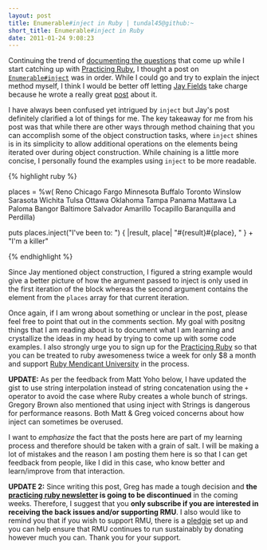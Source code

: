```yaml
---
layout: post
title: Enumerable#inject in Ruby | tundal45@github:~
short_title: Enumerable#inject in Ruby
date: 2011-01-24 9:08:23
---
```


Continuing the trend of [documenting the
questions]({{site.baseurl}}/include-vs-extend-in-ruby.html) that come up
while I start catching up with [Practicing
Ruby](http://letter.ly/practicing-ruby), I thought a post on
[`Enumerable#inject`](http://rdoc.info/stdlib/core/1.9.2/Enumerable#inject-instance_method)
was in order. While I could go and try to explain the inject method
myself, I think I would be better off letting [Jay
Fields](http://jayfields.com/) take charge because he wrote a really
great [post](http://blog.jayfields.com/2008/03/ruby-inject.html) about
it.

I have always been confused yet intrigued by `inject` but Jay's post
definitely clarified a lot of things for me. The key takeaway for me
from his post was that while there are other ways through method
chaining that you can accomplish some of the object construction tasks,
where `inject` shines is in its simplicity to allow additional
operations on the elements being iterated over during object
construction. While chaining is a little more concise, I personally
found the examples using `inject` to be more readable.

<!--script src="https://gist.github.com/793208.js?file=inject.rb"></script-->
{% highlight ruby %}

places = %w( Reno Chicago Fargo Minnesota Buffalo Toronto Winslow Sarasota 
             Wichita Tulsa Ottawa Oklahoma Tampa Panama Mattawa La Paloma 
             Bangor Baltimore Salvador Amarillo Tocapillo Baranquilla and 
             Perdilla)

puts places.inject("I've been to: ") { |result, place| "#{result}#{place}, " } + "I'm a killer"

{% endhighlight %}

Since Jay mentioned object construction, I figured a string example
would give a better picture of how the argument passed to inject is only
used in the first iteration of the block whereas the second argument
contains the element from the `places` array for that current iteration.

Once again, if I am wrong about something or unclear in the post, please
feel free to point that out in the comments section. My goal with
positng things that I am reading about is to document what I am learning
and crystallize the ideas in my head by trying to come up with some code
examples. I also strongly urge you to sign up for the [Practicing
Ruby](http://letter.ly/practicing-ruby) so that you can be treated to
ruby awesomeness twice a week for only $8 a month and support [Ruby
Mendicant University](http://university.rubymendicant.com) in the
process.

**UPDATE:** As per the feedback from Matt Yoho below, I have updated the
gist to use string interpolation instead of string concatenation using
the `+` operator to avoid the case where Ruby creates a whole bunch of
strings. Gregory Brown also mentioned that using inject with Strings is
dangerous for performance reasons. Both Matt & Greg voiced concerns
about how inject can sometimes be overused.

I want to _emphasize_ the fact that the posts here are part of my
learning process and therefore should be taken with a grain of salt. I
will be making a lot of mistakes and the reason I am posting them here
is so that I can get feedback from people, like I did in this case, who
know better and learn/improve from that interaction.

**UPDATE 2:** Since writing this post, Greg has made a tough decision
and **the [practicing ruby newsletter](http://letter.ly/practicing-ruby)
is going to be discontinued** in the coming weeks. Therefore, I suggest
that you **only subscribe if you are interested in receiving the back
issues and/or supporting RMU**. I also would like to remind you that if
you wish to support RMU, there is a
[pledgie](http://pledgie.com/campaigns/13580) set up and you can help
ensure that RMU continues to run sustainably by donating however much
you can. Thank you for your support.

